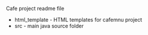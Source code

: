 Cafe project readme file
* html_template - HTML templates for cafemnu project
* src - main java source folder
